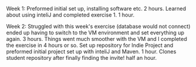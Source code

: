 Week 1: Preformed initial set up, installing software etc. 2 hours.
Learned about using inteliJ and completed exercise 1. 1 hour.

Week 2: Struggled with this week's exercise (database would not connect) ended up having to switch to the
VM environment and set everything up again. 3 hours.
Things went much smoother with the VM and I completed the exercise in 4 hours or so.
Set up repository for Indie Project and preformed initial project set up with inteliJ and Maven. 1 hour.
Clones student repository after finally finding the invite! half an hour.

